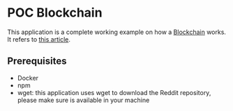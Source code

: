 # POC Blockchain

This application is a complete working example on how a [Blockchain](https://bitcoin.org/bitcoin.pdf) works.
It refers to [this article](http://medium.com/@ccarcaci/blockchain-example).

## Prerequisites

- Docker
- npm
- wget: this application uses wget to download the Reddit repository, please make sure is available in your machine
